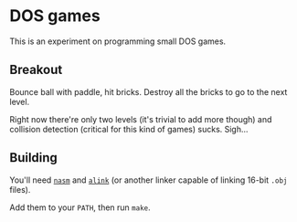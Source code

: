 DOS games
=========

This is an experiment on programming small DOS games.

Breakout
--------

Bounce ball with paddle, hit bricks. Destroy all the bricks to go to the next level.

Right now there're only two levels (it's trivial to add more though) 
and collision detection (critical for this kind of games) sucks. Sigh...


Building
--------

You'll need [`nasm`](http://www.nasm.us) and [`alink`](alink.sourceforge.net) 
(or another linker capable of linking 16-bit `.obj` files).

Add them to your `PATH`, then run `make`.

